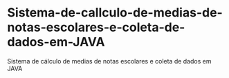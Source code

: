 # Sistema-de-callculo-de-medias-de-notas-escolares-e-coleta-de-dados-em-JAVA
Sistema de cálculo de medias de notas escolares e coleta de dados em JAVA
